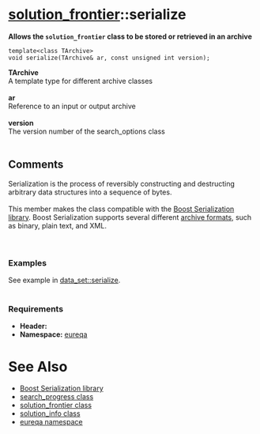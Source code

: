 # [solution\_frontier](doc_solution_frontier.md)::serialize #

**Allows the `solution_frontier` class to be stored or retrieved in an archive**

```
template<class TArchive> 
void serialize(TArchive& ar, const unsigned int version);
```

**TArchive**<br>
A template type for different archive classes<br>
<br>
<b>ar</b><br>
Reference to an input or output archive<br>
<br>
<b>version</b><br>
The version number of the search_options class<br>
<br>
<h2>Comments</h2>
Serialization is the process of reversibly constructing and destructing arbitrary data structures into a sequence of bytes.<br>
<br>
This member makes the class compatible with the <a href='http://www.boost.org/doc/libs/release/libs/serialization'>Boost Serialization library</a>. Boost Serialization supports several different <a href='http://www.boost.org/doc/libs/1_42_0/libs/serialization/doc/archives.html#archive_models'>archive formats</a>, such as binary, plain text, and XML.<br>
<br>
<br>
<h3>Examples</h3>
See example in <a href='doc_data_set_serialize.md'>data_set::serialize</a>.<br>
<br>
<h3>Requirements</h3>
<ul><li><b>Header:</b> <eureqa/solution_frontier.h><br>
</li><li><b>Namespace:</b> <a href='doc_intro.md'>eureqa</a></li></ul>

<h1>See Also</h1>
<ul><li><a href='http://www.boost.org/doc/libs/release/libs/serialization'>Boost Serialization library</a>
</li><li><a href='doc_search_progress.md'>search_progress class</a>
</li><li><a href='doc_solution_frontier.md'>solution_frontier class</a>
</li><li><a href='doc_solution_info.md'>solution_info class</a>
</li><li><a href='doc_intro.md'>eureqa namespace</a>